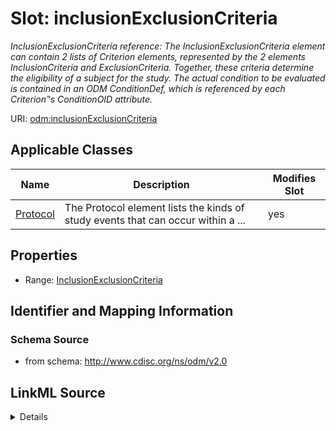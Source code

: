 # Slot: inclusionExclusionCriteria


_InclusionExclusionCriteria reference: The InclusionExclusionCriteria element can contain 2 lists of Criterion elements, represented by the 2 elements InclusionCriteria and ExclusionCriteria. Together, these criteria determine the eligibility of a subject for the study. The actual condition to be evaluated is contained in an ODM ConditionDef, which is referenced by each Criterion‟s ConditionOID attribute._



URI: [odm:inclusionExclusionCriteria](http://www.cdisc.org/ns/odm/v2.0/inclusionExclusionCriteria)



<!-- no inheritance hierarchy -->




## Applicable Classes

| Name | Description | Modifies Slot |
| --- | --- | --- |
[Protocol](Protocol.md) | The Protocol element lists the kinds of study events that can occur within a ... |  yes  |







## Properties

* Range: [InclusionExclusionCriteria](InclusionExclusionCriteria.md)





## Identifier and Mapping Information







### Schema Source


* from schema: http://www.cdisc.org/ns/odm/v2.0




## LinkML Source

<details>
```yaml
name: inclusionExclusionCriteria
description: 'InclusionExclusionCriteria reference: The InclusionExclusionCriteria
  element can contain 2 lists of Criterion elements, represented by the 2 elements
  InclusionCriteria and ExclusionCriteria. Together, these criteria determine the
  eligibility of a subject for the study. The actual condition to be evaluated is
  contained in an ODM ConditionDef, which is referenced by each Criterion‟s ConditionOID
  attribute.'
from_schema: http://www.cdisc.org/ns/odm/v2.0
rank: 1000
alias: inclusionExclusionCriteria
domain_of:
- Protocol
range: InclusionExclusionCriteria

```
</details>